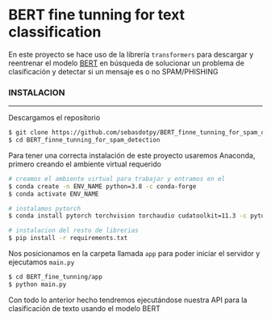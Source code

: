 # BERT fine tunning for text classification
En este proyecto se hace uso de la librería `transformers` para descargar y reentrenar el modelo [BERT](https://arxiv.org/abs/1810.04805) en búsqueda de solucionar un problema de clasificación y detectar si un mensaje es o no SPAM/PHISHING
### INSTALACION

---

Descargamos el repositorio

```sh
$ git clone https://github.com/sebasdotpy/BERT_finne_tunning_for_spam_detection
$ cd BERT_finne_tunning_for_spam_detection
```


Para tener una correcta instalación de este proyecto usaremos Anaconda, primero creando el ambiente virtual requerido

```sh
# creamos el ambiente virtual para trabajar y entramos en el
$ conda create -n ENV_NAME python=3.8 -c conda-forge
$ conda activate ENV_NAME

# instalamos pytorch
$ conda install pytorch torchvision torchaudio cudatoolkit=11.3 -c pytorch

# instalacion del resto de librerias
$ pip install -r requirements.txt
```


Nos posicionamos en la carpeta llamada `app` para poder iniciar el servidor y ejecutamos `main.py`

```sh
$ cd BERT_fine_tunning/app
$ python main.py
```

Con todo lo anterior hecho tendremos ejecutándose nuestra API para la clasificación de texto usando el modelo BERT